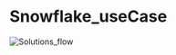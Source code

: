 # Snowflake_useCase



![Solutions_flow](https://user-images.githubusercontent.com/22003268/216391612-6b557216-462e-4561-808d-adf9abc5fa1b.png)
